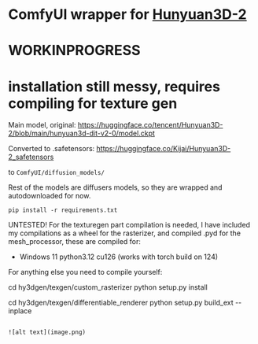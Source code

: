 # ComfyUI wrapper for [Hunyuan3D-2](https://github.com/Tencent/Hunyuan3D-2)

# WORKINPROGRESS
# installation still messy, requires compiling for texture gen

Main model, original: https://huggingface.co/tencent/Hunyuan3D-2/blob/main/hunyuan3d-dit-v2-0/model.ckpt

Converted to .safetensors: https://huggingface.co/Kijai/Hunyuan3D-2_safetensors

to `ComfyUI/diffusion_models/`

Rest of the models are diffusers models, so they are wrapped and autodownloaded for now.



```
pip install -r requirements.txt
```

UNTESTED! For the texturegen part compilation is needed, I have included my compilations as a wheel for the rasterizer, and compiled .pyd for the mesh_processor, these are compiled for:

- Windows 11 python3.12 cu126 (works with torch build on 124)

For anything else you need to compile yourself:

cd hy3dgen/texgen/custom_rasterizer
python setup.py install

cd hy3dgen/texgen/differentiable_renderer
python setup.py build_ext --inplace
```

![alt text](image.png)